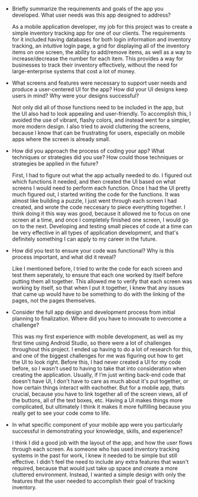 - Briefly summarize the requirements and goals of the app you developed. What user needs was this app designed to address?

  As a mobile application developer, my job for this project was to create a simple inventory tracking app for one of our clients. The requirements for it included having databases for both login information and inventory tracking, an intuitive login page, a grid for displaying all of the inventory items on one screen, the ability to add/remove items, as well as a way to increase/decrease the number for each item. This provides a way for businesses to track their inventory effectively, without the need for large-enterprise systems that cost a lot of money.
  
- What screens and features were necessary to support user needs and produce a user-centered UI for the app? How did your UI designs keep users in mind? Why were your designs successful?

  Not only did all of those functions need to be included in the app, but the UI also had to look appealing and user-friendly. To accomplish this, I avoided the use of vibrant, flashy colors, and instead went for a simpler, more modern design. I also tried to avoid cluttering the screens, because I know that can be frustrating for users, especially on mobile apps where the screen is already small.

- How did you approach the process of coding your app? What techniques or strategies did you use? How could those techniques or strategies be applied in the future?

  First, I had to figure out what the app actually needed to do. I figured out which functions it needed, and then created the UI based on what screens I would need to perform each function. Once I had the UI pretty much figured out, I started writing the code for the functions. It was almost like building a puzzle, I just went through each screen I had created, and wrote the code neccesary to piece everything together. I think doing it this way was good, because it allowed me to focus on one screen at a time, and once I completely finished one screen, I would go on to the next. Developing and testing small pieces of code at a time can be very effective in all types of application development, and that's definitely something I can apply to my career in the future.

  
- How did you test to ensure your code was functional? Why is this process important, and what did it reveal?

  Like I mentioned before, I tried to write the code for each screen and test them seperately, to ensure that each one worked by itself before putting them all together. This allowed me to verify that each screen was working by itself, so that when I put it together, I knew that any issues that came up would have to be something to do with the linking of the pages, not the pages themselves.
  
- Consider the full app design and development process from initial planning to finalization. Where did you have to innovate to overcome a challenge?
  
  This was my first experience with mobile development, as well as my first time using Android Studio, so there were a lot of challenges throughout this project. I ended up having to do a lot of research for this, and one of the biggest challenges for me was figuring out how to get the UI to look right. Before this, I had never created a UI for my code before, so I wasn't used to having to take that into consideration when creating the application. Usually, if I'm just writing back-end code that doesn't have UI, I don't have to care as much about it's put together, or how certain things interact with eachother. But for a mobile app, thats crucial, because you have to link together all of the screen views, all of the buttons, all of the text boxes, etc. Having a UI makes things more complicated, but ultimately I think it makes it more fulfilling because you really get to see your code come to life.
  
- In what specific component of your mobile app were you particularly successful in demonstrating your knowledge, skills, and experience?

  I think I did a good job with the layout of the app, and how the user flows through each screen. As someone who has used inventory tracking systems in the past for work, I knew it needed to be simple but still effective. I didn't feel the need to include any extra features that wasn't required, because that would just take up space and create a more cluttered environment. Instead, I wanted a simple design with only the features that the user needed to accomplish their goal of tracking inventory.
